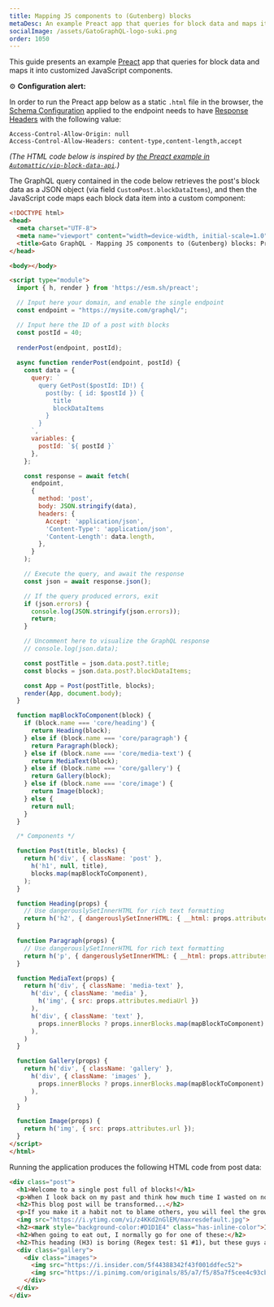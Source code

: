 ```yaml
---
title: Mapping JS components to (Gutenberg) blocks
metaDesc: An example Preact app that queries for block data and maps it into customized JavaScript components.
socialImage: /assets/GatoGraphQL-logo-suki.png
order: 1050
---
```


This guide presents an example [Preact](https://preactjs.com/) app that queries for block data and maps it into customized JavaScript components.

<div class="doc-config-highlight" markdown=1>

⚙️ **Configuration alert:**

In order to run the Preact app below as a static `.html` file in the browser, the [Schema Configuration](https://gatographql.com/guides/use/creating-a-schema-configuration/) applied to the endpoint needs to have [Response Headers](https://gatographql.com/guides/schema/adding-custom-headers-to-the-graphql-response-cors/) with the following value:

```apacheconf
Access-Control-Allow-Origin: null
Access-Control-Allow-Headers: content-type,content-length,accept
```

</div>

_(The HTML code below is inspired by [the Preact example in `Automattic/vip-block-data-api`](https://github.com/Automattic/vip-block-data-api/#preact-example).)_

The GraphQL query contained in the code below retrieves the post's block data as a JSON object (via field `CustomPost.blockDataItems`), and then the JavaScript code maps each block data item into a custom component:

```html
<!DOCTYPE html>
<head>
  <meta charset="UTF-8">
  <meta name="viewport" content="width=device-width, initial-scale=1.0">
  <title>Gato GraphQL - Mapping JS components to (Gutenberg) blocks: Preact example</title>
</head>

<body></body>

<script type="module">
  import { h, render } from 'https://esm.sh/preact';

  // Input here your domain, and enable the single endpoint
  const endpoint = "https://mysite.com/graphql/";

  // Input here the ID of a post with blocks
  const postId = 40;
  
  renderPost(endpoint, postId);
  
  async function renderPost(endpoint, postId) {
    const data = {
      query: `
        query GetPost($postId: ID!) {
          post(by: { id: $postId }) {
            title
            blockDataItems
          }
        }
      `,
      variables: {
        postId: `${ postId }`
      },
    };

    const response = await fetch(
      endpoint,
      {
        method: 'post',
        body: JSON.stringify(data),
        headers: {
          Accept: 'application/json',
          'Content-Type': 'application/json',
          'Content-Length': data.length,
        },
      }
    );

    // Execute the query, and await the response
    const json = await response.json();

    // If the query produced errors, exit
    if (json.errors) {
      console.log(JSON.stringify(json.errors));
      return;
    }

    // Uncomment here to visualize the GraphQL response
    // console.log(json.data);

    const postTitle = json.data.post?.title;
    const blocks = json.data.post?.blockDataItems;

    const App = Post(postTitle, blocks);
    render(App, document.body);
  }

  function mapBlockToComponent(block) {
    if (block.name === 'core/heading') {
      return Heading(block);
    } else if (block.name === 'core/paragraph') {
      return Paragraph(block);
    } else if (block.name === 'core/media-text') {
      return MediaText(block);
    } else if (block.name === 'core/gallery') {
      return Gallery(block);
    } else if (block.name === 'core/image') {
      return Image(block);
    } else {
      return null;
    }
  }

  /* Components */

  function Post(title, blocks) {
    return h('div', { className: 'post' },
      h('h1', null, title),
      blocks.map(mapBlockToComponent),
    );
  }

  function Heading(props) {
    // Use dangerouslySetInnerHTML for rich text formatting
    return h('h2', { dangerouslySetInnerHTML: { __html: props.attributes.content } });
  }

  function Paragraph(props) {
    // Use dangerouslySetInnerHTML for rich text formatting
    return h('p', { dangerouslySetInnerHTML: { __html: props.attributes.content } });
  }

  function MediaText(props) {
    return h('div', { className: 'media-text' },
      h('div', { className: 'media' },
        h('img', { src: props.attributes.mediaUrl })
      ),
      h('div', { className: 'text' },
        props.innerBlocks ? props.innerBlocks.map(mapBlockToComponent) : null,
      ),
    )
  }

  function Gallery(props) {
    return h('div', { className: 'gallery' },
      h('div', { className: 'images' },
        props.innerBlocks ? props.innerBlocks.map(mapBlockToComponent) : null,
      ),
    )
  }

  function Image(props) {
    return h('img', { src: props.attributes.url });
  }
</script>
</html>
```

Running the application produces the following HTML code from post data:

```html
<div class="post">
  <h1>Welcome to a single post full of blocks!</h1>
  <p>When I look back on my past and think how much time I wasted on nothing, how much time has been lost in futilities, errors, laziness, incapacity to live; how little I appreciated it, how many times I sinned against my heart and soul-then my heart bleeds. <strong>Life is a gift, life is happiness, every minute can be an eternity of happiness</strong>. (<a href="https://www.azquotes.com/author/4085-Fyodor_Dostoevsky" target="_blank" rel="noopener">Quote by Fyodor Dostoevsky</a>)<br></p>
  <h2>This blog post will be transformed...</h2>
  <p>If you make it a habit not to blame others, you will feel the growth of the ability to love in your soul, and you will see the growth of goodness in your life. (<a href="https://www.azquotes.com/author/14706-Leo_Tolstoy" target="_blank" rel="noopener">Quote by Leo Tolstoy</a>)<br></p>
  <img src="https://i.ytimg.com/vi/z4KKd2nGlEM/maxresdefault.jpg">
  <h2><mark style="background-color:#D1D1E4" class="has-inline-color">I love these veggies!!!</mark></h2>
  <h2>When going to eat out, I normally go for one of these:</h2>
  <h2>This heading (H3) is boring (Regex test: $1 #1), but these guys are not</h2>
  <div class="gallery">
    <div class="images">
      <img src="https://i.insider.com/5f44388342f43f001ddfec52">
      <img src="https://i.pinimg.com/originals/85/a7/f5/85a7f5cee4c93cb3995d1b51e3a0289f.jpg">
    </div>
  </div>
</div>
```

